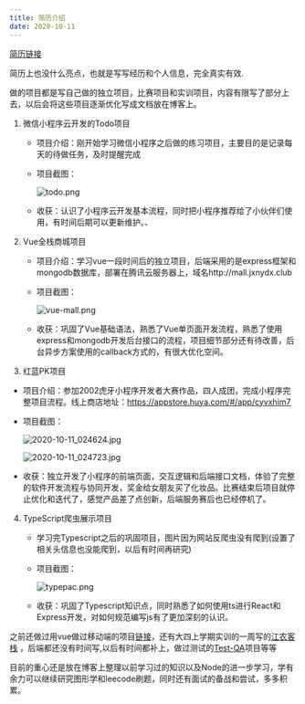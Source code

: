 ```yaml
---
title: 简历介绍
date: 2020-10-11
---
```


[简历链接](https://pdf.maitube.com/pdf/?e=agNsU40md9umwa)

简历上也没什么亮点，也就是写写经历和个人信息，完全真实有效.

做的项目都是写自己做的独立项目，比赛项目和实训项目，内容有限写了部分上去，以后会将这些项目逐渐优化写成文档放在博客上。

1. 微信小程序云开发的Todo项目

   - 项目介绍：刚开始学习微信小程序之后做的练习项目，主要目的是记录每天的待做任务，及时提醒完成

   - 项目截图：

     ![todo.png](https://img.rruu.net/image/5f81afcb53727)

   - 收获：认识了小程序云开发基本流程，同时把小程序推荐给了小伙伴们使用，有时间后期可以更新维护。、

2. Vue全栈商城项目

   - 项目介绍：学习vue一段时间后的独立项目，后端采用的是express框架和mongodb数据库，部署在腾讯云服务器上，域名http://mall.jxnydx.club

   - 项目截图：

     ![vue-mall.png](https://img.rruu.net/image/5f81ff93df2ad)

   - 收获：巩固了Vue基础语法，熟悉了Vue单页面开发流程，熟悉了使用express和mongodb开发后台接口的流程，项目细节部分还有待改善，后台异步方案使用的callback方式的，有很大优化空间。

3.  红蓝PK项目

   - 项目介绍：参加2002虎牙小程序开发者大赛作品，四人成团，完成小程序完整项目流程。线上商店地址：https://appstore.huya.com/#/app/cyvxhim7

   - 项目截图：

     ![2020-10-11_024624.jpg](https://img.rruu.net/image/5f82021a80903)

     ![2020-10-11_024723.jpg](https://img.rruu.net/image/5f82021a89414)

   - 收获：独立开发了小程序的前端页面，交互逻辑和后端接口文档，体验了完整的软件开发流程与协同开发，奖金给女朋友买了化妆品。比赛结束后项目就停止优化和迭代了，感觉产品差了点创新，后端服务赛后也已经停机了。

4. TypeScript爬虫展示项目

   - 学习完Typescript之后的巩固项目，图片因为网站反爬虫没有爬到(设置了相关头信息也没能爬到，以后有时间再研究)

   - 项目截图：

     ![typepac.png](https://img.rruu.net/image/5f820ba9bbc20)

   - 收获：巩固了Typescript知识点，同时熟悉了如何使用ts进行React和Express开发，对如何规范编写js有了更加深刻的认识。

之前还做过用vue做过移动端的项目[链接](https://gitee.com/ambrosex/vuedemo)，还有大四上学期实训的一周写的[江农客栈](https://www.jxnydx.club/inn/#/) ，后端都还没有时间写,以后有时间都补上，做过测试的[Test-QA](https://github.com/xujiongx/test-QA)项目等等



目前的重心还是放在博客上整理以前学习过的知识以及Node的进一步学习，学有余力可以继续研究图形学和leecode刷题，同时还有面试的备战和尝试，多多积累。

